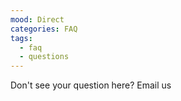 ```yaml
---
mood: Direct
categories: FAQ
tags:
  - faq
  - questions
---
```

Don't see your question here? Email us